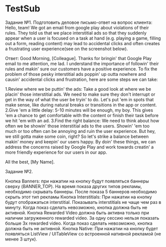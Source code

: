 # TestSub

Задание №1. Подготовить деловое письмо-ответ на вопрос клиента: 
Hello, team! We got an email from google play about violations of their rules. 
They told us that we place interstitial ads so that they suddenly appear when a user is focused on a task at hand (e.g. playing a game, filling out a form, reading content) may lead to accidental clicks 
and often creates a frustrating user experience(see on the screenshot below).




Ответ: 
Good Morning, [Colleague]. Thanks for bringin' that Google Play email to me attention, me lad. I understand the importance of followin' their rules and makin' sure our customers have a positive experience. 
To fix the problem of those pesky interstitial ads poppin' up outta nowhere and causin' accidental clicks and frustration, here are some steps we can take:

1.Review where we be puttin' the ads: Take a good look at where we be placin' those interstitial ads. We need to make sure they don't interrupt or get in the way of what the user be tryin' to do. 
Let's put 'em in spots that make sense, like during natural breaks or transitions in the app or content.
2.Give 'em a little delay: 5-10 minutes will be enough, my boy. This gives 'em a chance to get comfortable with the content or finish their task before we hit 'em with an ad.
3.Find the right balance: We need to think about how often we be showin' those interstitial ads to the users. Showin' 'em too much or too often can be annoying and ruin the user experience. 
But hey, we still gotta make some coin, right? So let's strike a balance between makin' money and keepin' our users happy. 
By doin' these things, we can address the concerns raised by Google Play and work towards creatin' a more friendly experience for our users in our app.

All the best, [My Name].

Задание №2.

Кнопка Banners: при нажатии на кнопку будут появляться баннеры сверху (BANNER_TOP). На время показа других типов рекламы, необходимо скрывать баннеры. После показа 5 баннеров необходимо скрыть этот тип рекламы
Кнопка Interstitials: При нажатии на кнопку будут отображаться interstitial. Показывать interstitials не чаще чем раз в минуту. Когда показ сделать невозможно, кнопка должна быть не активной.
Кнопка Rewarded Video должна быть активна только при наличии загруженного rewarded video. За одну сессию нельзя показать больше 3х rewarded video. Когда показ сделать невозможно, кнопка должна быть не активной.
Кнопка Native: При нажатии на кнопку будет появляться ListView / UITableView со встроенной нативной рекламой (не менее 3 штук).

